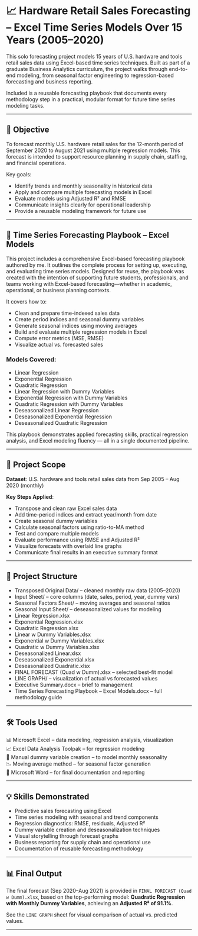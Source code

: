 # 📈 Hardware Retail Sales Forecasting – Excel Time Series Models Over 15 Years (2005–2020)

This solo forecasting project models 15 years of U.S. hardware and tools retail sales data using Excel-based time series techniques. Built as part of a graduate Business Analytics curriculum, the project walks through end-to-end modeling, from seasonal factor engineering to regression-based forecasting and business reporting.

Included is a reusable forecasting playbook that documents every methodology step in a practical, modular format for future time series modeling tasks.

---

## 🎯 Objective

To forecast monthly U.S. hardware retail sales for the 12-month period of September 2020 to August 2021 using multiple regression models. This forecast is intended to support resource planning in supply chain, staffing, and financial operations.

Key goals:
- Identify trends and monthly seasonality in historical data
- Apply and compare multiple forecasting models in Excel
- Evaluate models using Adjusted R² and RMSE
- Communicate insights clearly for operational leadership
- Provide a reusable modeling framework for future use

---

## 📘 Time Series Forecasting Playbook – Excel Models

This project includes a comprehensive Excel-based forecasting playbook authored by me. It outlines the complete process for setting up, executing, and evaluating time series models. Designed for reuse, the playbook was created with the intention of supporting future students, professionals, and teams working with Excel-based forecasting—whether in academic, operational, or business planning contexts.

It covers how to:

- Clean and prepare time-indexed sales data  
- Create period indices and seasonal dummy variables  
- Generate seasonal indices using moving averages  
- Build and evaluate multiple regression models in Excel  
- Compute error metrics (MSE, RMSE)  
- Visualize actual vs. forecasted sales  

### Models Covered:
- Linear Regression
- Exponential Regression
- Quadratic Regression
- Linear Regression with Dummy Variables
- Exponential Regression with Dummy Variables
- Quadratic Regression with Dummy Variables
- Deseasonalized Linear Regression
- Deseasonalized Exponential Regression
- Deseasonalized Quadratic Regression

This playbook demonstrates applied forecasting skills, practical regression analysis, and Excel modeling fluency — all in a single documented pipeline.

---

## 🧾 Project Scope

**Dataset**: U.S. hardware and tools retail sales data from Sep 2005 – Aug 2020 (monthly)

**Key Steps Applied**:
- Transpose and clean raw Excel sales data
- Add time-period indices and extract year/month from date
- Create seasonal dummy variables
- Calculate seasonal factors using ratio-to-MA method
- Test and compare multiple models
- Evaluate performance using RMSE and Adjusted R²
- Visualize forecasts with overlaid line graphs
- Communicate final results in an executive summary format

---

## 📁 Project Structure

- Transposed Original Data/ – cleaned monthly raw data (2005–2020)
- Input Sheet/ – core columns (date, sales, period, year, dummy vars)
- Seasonal Factors Sheet/ – moving averages and seasonal ratios
- Seasonal Input Sheet/ – deseasonalized values for modeling
- Linear Regression.xlsx
- Exponential Regression.xlsx
- Quadratic Regression.xlsx
- Linear w Dummy Variables.xlsx
- Exponential w Dummy Variables.xlsx
- Quadratic w Dummy Variables.xlsx
- Deseasonalized Linear.xlsx
- Deseasonalized Exponential.xlsx
- Deseasonalized Quadratic.xlsx
- FINAL FORECAST (Quad w Dumm).xlsx – selected best-fit model
- LINE GRAPH/ – visualization of actual vs forecasted values
- Executive Summary.docx – brief to management
- Time Series Forecasting Playbook – Excel Models.docx – full methodology guide

---

## 🛠️ Tools Used

📊 Microsoft Excel – data modeling, regression analysis, visualization  
📈 Excel Data Analysis Toolpak – for regression modeling  
🧮 Manual dummy variable creation – to model monthly seasonality  
📉 Moving average method – for seasonal factor generation  
📝 Microsoft Word – for final documentation and reporting  

---

## 💡 Skills Demonstrated

- Predictive sales forecasting using Excel
- Time series modeling with seasonal and trend components
- Regression diagnostics: RMSE, residuals, Adjusted R²
- Dummy variable creation and deseasonalization techniques
- Visual storytelling through forecast graphs
- Business reporting for supply chain and operational use
- Documentation of reusable forecasting methodology

---

## 📊 Final Output

The final forecast (Sep 2020–Aug 2021) is provided in `FINAL FORECAST (Quad w Dumm).xlsx`, based on the top-performing model: **Quadratic Regression with Monthly Dummy Variables**, achieving an **Adjusted R² of 91.1%**.

See the `LINE GRAPH` sheet for visual comparison of actual vs. predicted values.

---
